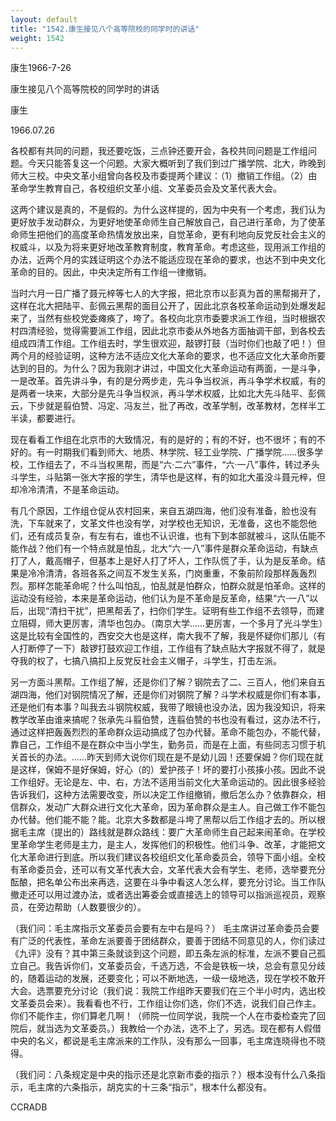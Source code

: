 ```yaml
---
layout: default
title: "1542.康生接见八个高等院校的同学时的讲话"
weight: 1542
---
```


康生1966-7-26

康生接见八个高等院校的同学时的讲话

康生

1966.07.26

各校都有共同的问题，我还要吃饭，三点钟还要开会，各校共同问题是工作组问题。今天只能答复这一个问题。大家大概听到了我们到过广播学院、北大，昨晚到师大三校。中央文革小组曾向各校及市委提两个建议：（1）撤销工作组。（2）由革命学生教育自己，各校组织文革小组、文革委员会及文革代表大会。

这两个建议是真的，不是假的。为什么这样提的，因为中央有一个考虑，我们认为更好放手发动群众，为更好地使革命师生自己解放自己，自己进行革命，为了使革命师生把他们的高度革命热情发放出来，自觉革命，更有利地向反党反社会主义的权威斗，以及为将来更好地改革教育制度，教育革命。考虑这些，现用派工作组的办法，近两个月的实践证明这个办法不能适应现在革命的要求，也达不到中央文化革命的目的。因此，中央决定所有工作组一律撤销。

当时六月一日广播了聂元梓等七人的大字报，把北京市以彭真为首的黑帮揭开了，这样在北大把陆平、彭佩云黑帮的面目公开了，因此北京各校革命运动到处爆发起来了，当然有些校党委瘫痪了，垮了。各校向北京市委要求派工作组，当时根据农村四清经验，觉得需要派工作组，因此北京市委从外地各方面抽调干部，到各校去组成四清工作组。工作组去时，学生很欢迎，敲锣打鼓（当时你们也敲了吧！）但两个月的经验证明，这种方法不适应文化大革命的要求，也不适应文化大革命所要达到的目的。为什么？因为我刚才讲过，中国文化大革命运动有两面，一是斗争，一是改革。首先讲斗争，有的是分两步走，先斗争当权派，再斗争学术权威，有的是两者一块来，大部分是先斗争当权派，再斗学术权威，比如北大先斗陆平、彭佩云，下步就是翦伯赞、冯定、冯友兰，批了再改，改革学制，改革教材，怎样半工半读，都要进行。

现在看看工作组在北京市的大致情况，有的是好的；有的不好，也不很坏；有的不好的。有一时期我们看到师大、地质、林学院、轻工业学院、广播学院……很多学校，工作组去了，不斗当权黑帮，而是“六·二六”事件，“六·一八”事件，转过矛头斗学生，斗贴第一张大字报的学生，清华也是这样，有的如北大虽没斗聂元梓，但却冷冷清清，不是革命运动。

有几个原因，工作组仓促从农村回来，来自五湖四海，他们没有准备，脸也没有洗，下车就来了，文革文件也没有学，对学校也无知识，无准备，这也不能怨他们，还有成员复杂，有左有右，谁也不认识谁，也有下到本部就被斗，这队伍能不能作战？他们有一个特点就是怕乱，北大“六·一八”事件是群众革命运动，有缺点打了人，戴高帽子，但基本上是好人打了坏人，工作队慌了手，认为是反革命。结果是冷冷清清，各班各系之间互不发生关系，门岗重重，不象前阶段那样轰轰烈烈。那样怎能革命呢？什么叫怕乱，怕乱就是怕群众，怕群众就是怕革命。这样的运动没有经验，本来是革命运动，他们认为是不革命是反革命，结果“六·一八”以后，出现“清扫干扰”，把黑帮丢了，扫你们学生。证明有些工作组不去领导，而建立阻碍，师大更厉害，清华也包办。（南京大学……更厉害，一个多月了光斗学生）这是比较有全国性的，西安交大也是这样，南大我不了解，我是怀疑你们那儿（有人打断停了一下）敲锣打鼓欢迎工作组，工作组有了缺点贴大字报就不得了，就是夺我的权了，七搞八搞扣上反党反社会主义帽子，斗学生，打击左派。

另一方面斗黑帮。工作组了解，还是你们了解？钢院去了二、三百人，他们来自五湖四海，他们对钢院情况了解，还是你们对钢院了解？斗学术权威是你们有本事，还是他们有本事？叫我去斗钢院权威，我带了眼镜也没办法，因为我没知识，将来教学改革由谁来搞呢？张承先斗翦伯赞，连翦伯赞的书也没有看过，这办法不行，通过这样把轰轰烈烈的革命群众运动搞成了包办代替。革命不能包办，不能代替，靠自己，工作组不是在群众中当小学生，勤务员，而是在上面，有些同志习惯于机关首长的办法。……昨天到师大说你们现在是不是幼儿园！还要保姆？你们现在就是这样，保姆不是好保姆，好心（的）爱护孩子！坏的要打小孩揍小孩。因此不说工作组好。无论是左、中、右，方法不适用当前文化大革命运动的。因此很多经验告诉我们，这种方法需要改变，所以决定工作组撤销，撤后怎么办？依靠群众，相信群众，发动广大群众进行文化大革命，因为革命群众是主人。自己做工作不能包办代替。他们能不能？能。北京大多数都是斗垮了黑帮以后工作组才去的。所以根据毛主席（提出的）路线就是群众路线：要广大革命师生自己起来闹革命。在学校里革命学生老师是主力，是主人，发挥他们的积极性。他们斗争、改革，才能把文化大革命进行到底。所以我们建议各校组织文化革命委员会，领导下面小组。全校有革命委员会，还可以有文革代表大会，文革代表大会有学生、老师，选举要充分酝酿，把名单公布出来再选，这要在斗争中看这人怎么样，要充分讨论。当工作队撤走还可以用过渡办法，或者选出筹委会或直接选上的领导可以指派巡视员，观察员，在旁边帮助（人数要很少的）。

（我们问：毛主席指示文革委员会要有左中右是吗？）    毛主席讲过革命委员会要有广泛的代表性，革命左派要善于团结群众，要善于团结不同意见的人，你们读过《九评》没有？其中第三条就谈到这个问题，即五条左派的标准，左派不要自己孤立自己。我告诉你们，文革委员会，千选万选，不会是铁板一块，总会有意见分歧的，随着运动的发展，还要变化；可以不断地选，一级一级地选，现在学校不敢开大会。选票要充分讨论（我们说：我院工作组昨天要我们在三个半小时内，选出校文革委员会来）。我看看也不行，工作组让你们选，你们不选，说我们自己作主。你们不能作主，你们算老几啊！（师院一位同学说，我院一个人在市委检查完了回院后，就当选为文革委员。）我教给一个办法，选不上了，另选。现在都有人假借中央的名义，都说是毛主席派来的工作队，没有那么一回事，毛主席连晓得也不晓得。

（我们问：八条规定是中央的指示还是北京新市委的指示？）根本没有什么八条指示，毛主席的六条指示，胡克实的十三条“指示”，根本什么都没有。

CCRADB

